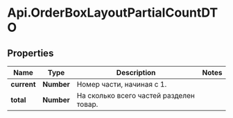 # Api.OrderBoxLayoutPartialCountDTO

## Properties

Name | Type | Description | Notes
------------ | ------------- | ------------- | -------------
**current** | **Number** | Номер части, начиная с 1. | 
**total** | **Number** | На сколько всего частей разделен товар. | 


